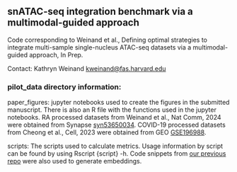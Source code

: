 ## snATAC-seq integration benchmark via a multimodal-guided approach
Code corresponding to Weinand et al., Defining optimal strategies to integrate multi-sample single-nucleus ATAC-seq datasets via a multimodal-guided approach, In Prep.

Contact: Kathryn Weinand kweinand@fas.harvard.edu

### pilot_data directory information: 
paper_figures: jupyter notebooks used to create the figures in the submitted manuscript. There is also an R file with the functions used in the jupyter notebooks. RA processed datasets from Weinand et al., Nat Comm, 2024 were obtained from Synapse [syn53650034](https://doi.org/10.7303/syn53650034). COVID-19 processed datasets from Cheong et al., Cell, 2023 were obtained from GEO [GSE196988](https://ftp.ncbi.nlm.nih.gov/geo/series/GSE196nnn/GSE196988/suppl/).


scripts: The scripts used to calculate metrics. Usage information by script can be found by using Rscript {script} -h. Code snippets from [our previous repo](https://github.com/immunogenomics/RA_ATAC_multiome) were also used to generate embeddings.


